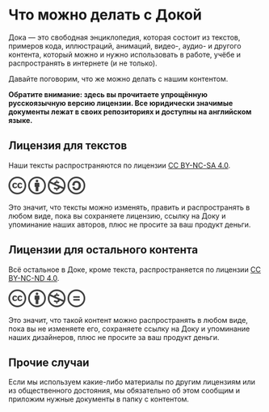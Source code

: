 # Что можно делать с Докой

Дока — это свободная энциклопедия, которая состоит из текстов, примеров кода, иллюстраций, анимаций, видео-, аудио- и другого контента, который можно и нужно использовать в работе, учёбе и распространять в интернете (и не только).

Давайте поговорим, что же можно делать с нашим контентом.

**Обратите внимание: здесь вы прочитаете упрощённую русскоязычную версию лицензии. Все юридически значимые документы лежат в своих репозиториях и доступны на английском языке.**

## Лицензия для текстов

Наши тексты распространяются по лицензии [CC BY-NC-SA 4.0](../content/LICENSE-SA.md).

<img src="images/license/cc.png" width="35" height="35" alt="Creative Commons">
<img src="images/license/by.png" width="35" height="35" alt="Сохранение ссылок и авторства">
<img src="images/license/nc.png" width="35" height="35" alt="Некоммерческое использование">
<img src="images/license/sa.png" width="35" height="35" alt="Сохранение лицензии">

Это значит, что тексты можно изменять, править и распространять в любом виде, пока вы сохраняете лицензию, ссылку на Доку и упоминание наших авторов, плюс не просите за ваш продукт деньги.

## Лицензии для остального контента

Всё остальное в Доке, кроме текста, распространяется по лицензии [CC BY-NC-ND 4.0](../content/LICENCE-ND.md).

<img src="images/license/cc.png" width="35" height="35" alt="Creative Commons">
<img src="images/license/by.png" width="35" height="35" alt="Сохранение ссылок и авторства">
<img src="images/license/nc.png" width="35" height="35" alt="Некоммерческое использование">
<img src="images/license/nd.png" width="35" height="35" alt="Неизменность">

Это значит, что такой контент можно распространять в любом виде, пока вы не изменяете его, сохраняете ссылку на Доку и упоминание наших дизайнеров, плюс не просите за ваш продукт деньги.

## Прочие случаи

Если мы используем какие-либо материалы по другим лицензиям или из общественного достояния, мы обязательно об этом сообщим и приложим нужные документы в папку с контентом.
